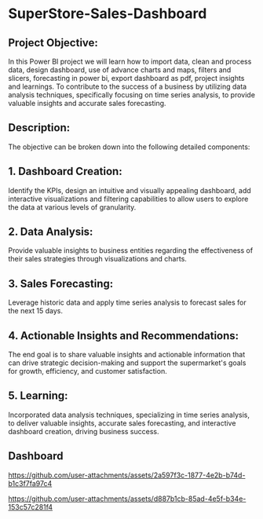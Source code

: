 # SuperStore-Sales-Dashboard 


## Project Objective:
 In this Power BI project  we will learn how to import data, clean and process data, design dashboard, use of advance charts and maps, filters and slicers, forecasting in power bi, export dashboard as pdf, project insights and learnings. To contribute to the success of a business by utilizing data analysis techniques, specifically focusing on time series analysis, to provide valuable insights and accurate sales forecasting.


## Description:
The objective can be broken down into the following detailed components:

## 1. Dashboard Creation:
Identify the KPIs, design an intuitive and visually appealing dashboard, add interactive visualizations and filtering capabilities to allow users to explore the data at various levels of granularity.


## 2. Data Analysis:
Provide valuable insights to business entities regarding the effectiveness of their sales strategies through visualizations and charts.


## 3. Sales Forecasting:
Leverage historic data and apply time series analysis to forecast sales for the next 15 days.


## 4. Actionable Insights and Recommendations:
The end goal is to share valuable insights and actionable information that can drive strategic decision-making and support the supermarket's goals for growth, efficiency, and customer satisfaction.


## 5. Learning:
Incorporated data analysis techniques, specializing in time series analysis, to deliver valuable insights, accurate sales forecasting, and interactive dashboard creation, driving business success.


## Dashboard
https://github.com/user-attachments/assets/2a597f3c-1877-4e2b-b74d-b1c3f7fa97c4

https://github.com/user-attachments/assets/d887b1cb-85ad-4e5f-b34e-153c57c281f4

